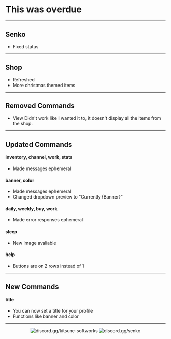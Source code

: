 # This was overdue

---

## Senko
- Fixed status

---

## Shop
- Refreshed
- More christmas themed items

---

## Removed Commands
- View
Didn't work like I wanted it to, it doesn't display all the items from the shop.

---

## Updated Commands

#### inventory, channel, work, stats
- Made messages ephemeral

#### banner, color
- Made messages ephemeral
- Changed dropdown preview to "Currently {Banner}"

#### daily, weekly, buy, work
- Made error responses ephemeral

#### sleep
- New image avaliable

#### help
- Buttons are on 2 rows instead of 1

---
## New Commands

#### title
- You can now set a title for your profile
- Functions like banner and color

---

<div align="center">

![[discord.gg/kitsune-softworks](https://discord.gg/kitsune-softworks)](https://img.shields.io/discord/887393173150777357?color=5865F2&label=discord.gg/kitsune-softworks&logo=discord&logoColor=white) ![[discord.gg/senko](https://discord.gg/senko)](https://img.shields.io/discord/777251087592718336?color=5865F2&label=discord.gg/senko&logo=discord&logoColor=white)
